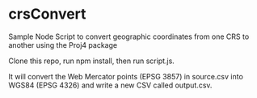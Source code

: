 # crsConvert
Sample Node Script to convert geographic coordinates from one CRS to another using the Proj4 package

Clone this repo, run npm install, then run script.js.

It will convert the Web Mercator points (EPSG 3857) in source.csv into WGS84 (EPSG 4326) and write a new CSV called output.csv.
